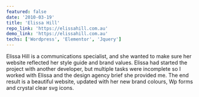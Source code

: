```yaml
---
featured: false
date: '2010-03-19'
title: 'Elissa Hill'
repo_link: 'https://elissahill.com.au'
demo_link: 'https://elissahill.com.au'
techs: ['Wordpress', 'Elementor', 'Jquery']
---
```


Elissa Hill is a communications specialist, and she wanted to make sure her website reflected her style guide and brand values. Elissa had started the project with another developer, but multiple tasks were incomplete so I worked with Elissa and the design agency brief she provided me. The end result is a beautiful website, updated with her new brand colours, Wp forms and crystal clear svg icons.
